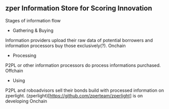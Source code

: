 ## zper Information Store for Scoring Innovation

Stages of information flow

- Gathering & Buying

Information providers upload their raw data of potential borrowers and information processors buy those exclusively(?).
Onchain

- Processing

P2PL or other information processors do process informations purchased. 
Offchain

- Using

P2PL and roboadvisors sell their bonds build with processed information on zperlight.
(zperlight)[https://github.com/zperteam/zperlight] is on developing
Onchain

